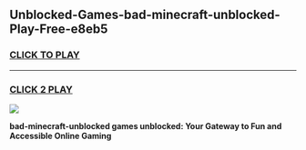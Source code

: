 
## Unblocked-Games-bad-minecraft-unblocked-Play-Free-e8eb5
<h3>
<a href="https://premium76.site?title=bad-minecraft-unblocked&ref=23A">CLICK TO PLAY</a></h3>
<hr>

<h3>
<a href="https://premium76.site?title=bad-minecraft-unblocked&ref=23A">CLICK 2 PLAY</a>
  
</h3>

<a href="https://premium76.site?title=bad-minecraft-unblocked&ref=23A"><img src="https://clearcache.store/games.png"></a>


**bad-minecraft-unblocked games unblocked: Your Gateway to Fun and Accessible Online Gaming**

